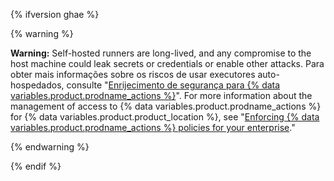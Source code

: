 {% ifversion ghae %}

{% warning %}

**Warning:** Self-hosted runners are long-lived, and any compromise to the host machine could leak secrets or credentials or enable other attacks. Para obter mais informações sobre os riscos de usar executores auto-hospedados, consulte "[Enrijecimento de segurança para {% data variables.product.prodname_actions %}](/actions/learn-github-actions/security-hardening-for-github-actions#potential-impact-of-a-compromised-runner)". For more information about the management of access to {% data variables.product.prodname_actions %} for {% data variables.product.product_location %}, see "[Enforcing {% data variables.product.prodname_actions %} policies for your enterprise](/admin/policies/enforcing-policies-for-your-enterprise/enforcing-github-actions-policies-for-your-enterprise)."

{% endwarning %}

{% endif %}
